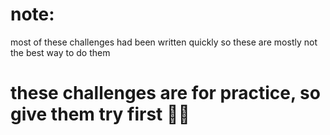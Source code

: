 # note:

most of these challenges had been written quickly
so these are mostly not the best way to do them

# these challenges are for practice, so give them try first 👍🏻
